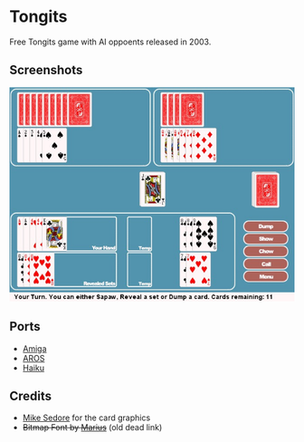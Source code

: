 # Tongits

Free Tongits game with AI oppoents released in 2003.

## Screenshots

![](screenshots/1.jpg)

## Ports

* [Amiga](https://www.gamedev.net/forums/topic/191135-announcing-stig-version-008a/)
* [AROS](http://arosworld.org/news.php?readmore=305)
* [Haiku](http://clasquin-johnson.co.za/michel/haiku/blog/2017/repo-update---very-late.html)

## Credits

* [Mike Sedore](http://www.mikesedore.com/) for the card graphics
* ~~Bitmap Font by [Marius](http://cone3d.gamedev.net/)~~ (old dead link)
